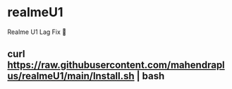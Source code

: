# realmeU1
Realme U1 Lag Fix  📲 

## curl https://raw.githubusercontent.com/mahendraplus/realmeU1/main/Install.sh | bash
